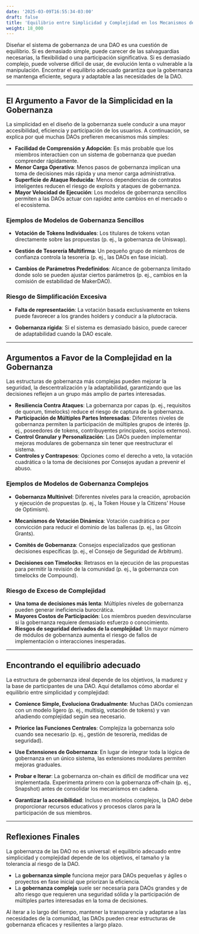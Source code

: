 ```yaml
---
date: '2025-03-09T16:55:34-03:00'
draft: false
title: 'Equilibrio entre Simplicidad y Complejidad en los Mecanismos de Gobernanza'
weight: 18_000
---
```


Diseñar el sistema de gobernanza de una DAO es una cuestión de equilibrio. Si es demasiado simple, puede carecer de las salvaguardias necesarias, la flexibilidad o una participación significativa. Si es demasiado complejo, puede volverse difícil de usar, de evolución lenta o vulnerable a la manipulación. Encontrar el equilibrio adecuado garantiza que la gobernanza se mantenga eficiente, segura y adaptable a las necesidades de la DAO.

---

## **El Argumento a Favor de la Simplicidad en la Gobernanza**

La simplicidad en el diseño de la gobernanza suele conducir a una mayor accesibilidad, eficiencia y participación de los usuarios. A continuación, se explica por qué muchas DAOs prefieren mecanismos más simples:

- **Facilidad de Comprensión y Adopción**: Es más probable que los miembros interactúen con un sistema de gobernanza que puedan comprender rápidamente.
- **Menor Carga Operativa**: Menos pasos de gobernanza implican una toma de decisiones más rápida y una menor carga administrativa.
- **Superficie de Ataque Reducida**: Menos dependencias de contratos inteligentes reducen el riesgo de exploits y ataques de gobernanza. 
- **Mayor Velocidad de Ejecución**: Los modelos de gobernanza sencillos permiten a las DAOs actuar con rapidez ante cambios en el mercado o el ecosistema.

### **Ejemplos de Modelos de Gobernanza Sencillos**

- **Votación de Tokens Individuales**: Los titulares de tokens votan directamente sobre las propuestas (p. ej., la gobernanza de Uniswap).

- **Gestión de Tesorería Multifirma**: Un pequeño grupo de miembros de confianza controla la tesorería (p. ej., las DAOs en fase inicial).

- **Cambios de Parámetros Predefinidos**: Alcance de gobernanza limitado donde solo se pueden ajustar ciertos parámetros (p. ej., cambios en la comisión de estabilidad de MakerDAO).

### **Riesgo de Simplificación Excesiva**

- **Falta de representación**: La votación basada exclusivamente en tokens puede favorecer a los grandes holders y conducir a la plutocracia.

- **Gobernanza rígida**: Si el sistema es demasiado básico, puede carecer de adaptabilidad cuando la DAO escale.

---

## **Argumentos a Favor de la Complejidad en la Gobernanza**

Las estructuras de gobernanza más complejas pueden mejorar la seguridad, la descentralización y la adaptabilidad, garantizando que las decisiones reflejen a un grupo más amplio de partes interesadas.

- **Resiliencia Contra Ataques**: La gobernanza por capas (p. ej., requisitos de quorum, timelocks) reduce el riesgo de captura de la gobernanza.
- **Participación de Múltiples Partes Interesadas**: Diferentes niveles de gobernanza permiten la participación de múltiples grupos de interés (p. ej., poseedores de tokens, contribuyentes principales, socios externos).
- **Control Granular y Personalización**: Las DAOs pueden implementar mejoras modulares de gobernanza sin tener que reestructurar el sistema.
- **Controles y Contrapesos**: Opciones como el derecho a veto, la votación cuadrática o la toma de decisiones por Consejos ayudan a prevenir el abuso.

### **Ejemplos de Modelos de Gobernanza Complejos**

- **Gobernanza Multinivel**: Diferentes niveles para la creación, aprobación y ejecución de propuestas (p. ej., la Token House y la Citizens’ House de Optimism).

- **Mecanismos de Votación Dinámica**: Votación cuadrática o por convicción para reducir el dominio de las ballenas (p. ej., las Gitcoin Grants).

- **Comités de Gobernanza**: Consejos especializados que gestionan decisiones específicas (p. ej., el Consejo de Seguridad de Arbitrum).

- **Decisiones con Timelocks**: Retrasos en la ejecución de las propuestas para permitir la revisión de la comunidad (p. ej., la gobernanza con timelocks de Compound).


### **Riesgo de Exceso de Complejidad**

- **Una toma de decisiones más lenta**: Múltiples niveles de gobernanza pueden generar ineficiencia burocrática.
- **Mayores Costos de Participación**: Los miembros pueden desvincularse si la gobernanza requiere demasiado esfuerzo o conocimiento. 
- **Riesgos de seguridad derivados de la complejidad**: Un mayor número de módulos de gobernanza aumenta el riesgo de fallos de implementación o interacciones inesperadas.

---

## **Encontrando el equilibrio adecuado**

La estructura de gobernanza ideal depende de los objetivos, la madurez y la base de participantes de una DAO. Aquí detallamos cómo abordar el equilibrio entre simplicidad y complejidad:

- **Comience Simple, Evoluciona Gradualmente**: Muchas DAOs comienzan con un modelo ligero (p. ej., multisig, votación de tokens) y van añadiendo complejidad según sea necesario.

- **Priorice las Funciones Centrales**: Complejiza la gobernanza solo cuando sea necesario (p. ej., gestión de tesorería, medidas de seguridad).

- **Use Extensiones de Gobernanza**: En lugar de integrar toda la lógica de gobernanza en un único sistema, las extensiones modulares permiten mejoras graduales.

- **Probar e Iterar**: La gobernanza on-chain es difícil de modificar una vez implementada. Experimenta primero con la gobernanza off-chain (p. ej., Snapshot) antes de consolidar los mecanismos en cadena. 

- **Garantizar la accesibilidad**: Incluso en modelos complejos, la DAO debe proporcionar recursos educativos y procesos claros para la participación de sus miembros.

---

## **Reflexiones Finales**

La gobernanza de las DAO no es universal: el equilibrio adecuado entre simplicidad y complejidad depende de los objetivos, el tamaño y la tolerancia al riesgo de la DAO.

- La **gobernanza simple** funciona mejor para DAOs pequeñas y ágiles o proyectos en fase inicial que priorizan la eficiencia.
- La **gobernanza compleja** suele ser necesaria para DAOs grandes y de alto riesgo que requieren una seguridad sólida y la participación de múltiples partes interesadas en la toma de decisiones.

Al iterar a lo largo del tiempo, mantener la transparencia y adaptarse a las necesidades de la comunidad, las DAOs pueden crear estructuras de gobernanza eficaces y resilientes a largo plazo.